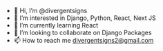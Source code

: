 - 👋 Hi, I’m @divergentsigns
- 👀 I’m interested in Django, Python, React, Next JS
- 🌱 I’m currently learning React
- 💞️ I’m looking to collaborate on Django Packages
- 📫 How to reach me divergentsigns2@gmail.com

<!---
divergentsigns/divergentsigns is a ✨ special ✨ repository because its `README.md` (this file) appears on your GitHub profile.
You can click the Preview link to take a look at your changes.
--->
